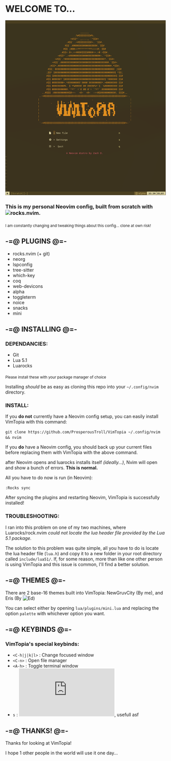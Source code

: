 # WELCOME TO...

![Screenshot](Screenshots/VimTopia1.png)

### This is my personal Neovim config, built from scratch with ![rocks.nvim](https://github.com/nvim-neorocks/rocks.nvim).
<sub> I am constantly changing and tweaking things about this config... clone at own risk! </sub>

## -=@ PLUGINS @=-

- rocks.nvim (+ git)
- neorg
- lspconfig
- tree-sitter
- which-key
- coq
- web-devicons
- alpha
- toggleterm
- noice
- snacks
- mini

## -=@ INSTALLING @=- 
### DEPENDANCIES: 

- Git
- Lua 5.1
- Luarocks

<sub> Please install these with your package manager of choice </sub>

Installing *should* be as easy as cloning this repo into your `~/.config/nvim` directory.

### INSTALL:

If you **do not** currently have a Neovim config setup, you can easily install VimTopia with this command: 

`git clone https://github.com/ProsperousTroll/VimTopia ~/.config/nvim && nvim`

If you **do** have a Neovim config, you should back up your current files before replacing them with VimTopia with the above command.

after Neovim opens and luarocks installs itself *(ideally...)*, Nvim will open and show a bunch of errors. **This is normal.**

All you have to do now is run (in Neovim): 

`:Rocks sync`

After syncing the plugins and restarting Neovim, VimTopia is successfully installed!

### TROUBLESHOOTING:

I ran into this problem on one of my two machines, where Luarocks/rock.nvim *could not locate the lua header file provided by the Lua 5.1 package.*

The solution to this problem was quite simple, all you have to do is locate the lua header file (`lua.h`) and copy it to a new folder in your root directory called `include/lua51/`. If, for some reason, more than like one other person is using VimTopia and this issue is common, I'll find a better solution.


## -=@ THEMES @=-

There are 2 base-16 themes built into VimTopia: NewGruvCity (By me), and Eris (By ![Ed](codeberg.org/ed))

You can select either by opening `lua/plugins/mini.lua` and replacing the option `palette` with whichever option you want.

## -=@ KEYBINDS @=-

### VimTopia's special keybinds:

- `<C-h|j|k|l>` : Change focused window
- `<C-n>` : Open file manager
- `<A-h>` : Toggle terminal window
- `s` : ![mini.surround](https://github.com/echasnovski/mini.nvim/blob/main/readmes/mini-surround.md), usefull asf 

## -=@ THANKS! @=-

Thanks for looking at VimTopia!

I hope 1 other people in the world will use it one day...
